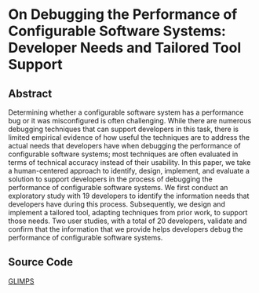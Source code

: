 # On Debugging the Performance of Configurable Software Systems: Developer Needs and Tailored Tool Support

## Abstract
Determining whether a configurable software system has a performance bug or it was misconfigured is often challenging. While there are numerous debugging techniques that can support developers in this task, there is limited empirical evidence of how useful the techniques are to address the actual needs that developers have when debugging the performance of configurable software systems; most techniques are often evaluated in terms of technical accuracy instead of their usability. In this paper, we take a human-centered approach to identify, design, implement, and evaluate a solution to support developers in the process of debugging the performance of configurable software systems. We first conduct an exploratory study with $19$ developers to identify the information needs that developers have during this process. Subsequently, we design and implement a tailored tool, adapting techniques from prior work, to support those needs. Two user studies, with a total of $20$ developers, validate and confirm that the information that we provide helps developers debug the performance of configurable software systems.

## Source Code
[GLIMPS](https://github.com/miguelvelezmj25/glimps)
